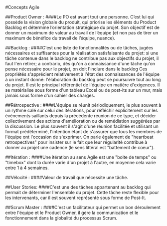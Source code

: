 #Concepts Agile

##Product Owner : 
####Le PO est avant tout une personne. C’est lui qui possède la vision globale du produit, qui priorise les éléments du Product Backlog et détermine l’orientation stratégique du projet.
Son objectif est de donner un maximum de valeur au travail de l’équipe (et non pas de tirer un maximum de bénéfice du travail de l’équipe, nuance).

##Backlog :
####C'est une liste de fonctionnalités ou de tâches, jugées nécessaires et suffisantes pour la réalisation satisfaisante du projet:
si une tâche contenue dans le backlog ne contribue pas aux objectifs du projet, il faut l'en retirer;
a contrario, dès qu'on a connaissance d'une tâche qu'on pense nécessaire pour le projet, on doit l'inclure dans le backlog
Ces propriétés s'apprécient relativement à l'état des connaissances de l'équipe à un instant donné: l'élaboration du backlog peut se poursuivre tout au long du projet.
Il est le principal référentiel de l'équipe en matière d'exigences. 
Il se matérialise sous forme d'un tableau Excel ou de post-its sur un mur, mais jamais sous forme d'un cahier des charges.

##Rétrospective :
####L'équipe se réunit périodiquement, le plus souvent à un rythme calé sur celui des itérations, pour réfléchir explicitement sur les événements saillants depuis la précédente réunion de ce type, et décider collectivement des actions d'amélioration ou de remédiation suggérées par la discussion.
Le plus souvent il s'agit d'une réunion facilitée et utilisant un format prédéterminé, l'intention étant de s'assurer que tous les membres de l'équipe ont l'occasion de s'exprimer.
On parle également de "heartbeat retrospectives" pour insister sur le fait que leur régularité contribue à donner au projet une cadence (le sens littéral est "battement de coeur").

##Itération :
####Une itération au sens Agile est une "boite de temps" ou "timebox" dont la durée varie d'un projet à l'autre, en moyenne cela varie entre 1 à 4 semaines.

##Vélocité : 
####Valeur de travail que nécessite une tâche.

##User Stories: 
####C'est une des tâches appartenant au backlog qui permait de déterminer l'ensemble du projet. Cette tâche reste flexible pour les intervenants, car il est souvent représenté sous forme de Post-It.

##Scrum Master :
####C'est un facilitateur qui permet un bon déroulement entre l'équipe et le Product Owner, il gère la communication et le fonctionnement dans la globalité du processus Scrum.
